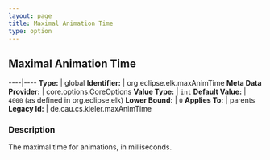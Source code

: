 ```yaml
---
layout: page
title: Maximal Animation Time
type: option
---
```

## Maximal Animation Time

----|----
**Type:** | global
**Identifier:** | org.eclipse.elk.maxAnimTime
**Meta Data Provider:** | core.options.CoreOptions
**Value Type:** | `int`
**Default Value:** | `4000` (as defined in org.eclipse.elk)
**Lower Bound:** | `0`
**Applies To:** | parents
**Legacy Id:** | de.cau.cs.kieler.maxAnimTime


### Description
The maximal time for animations, in milliseconds.

